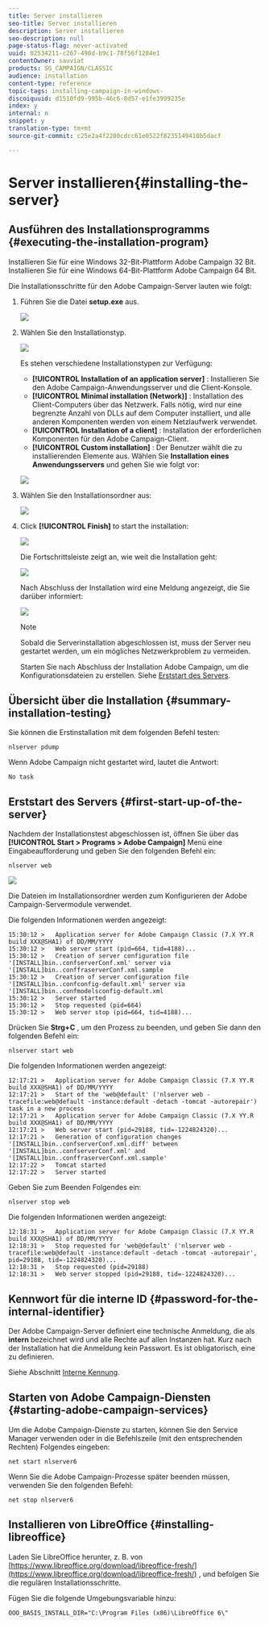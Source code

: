 ```yaml
---
title: Server installieren
seo-title: Server installieren
description: Server installieren
seo-description: null
page-status-flag: never-activated
uuid: 02534211-c267-490d-b9c1-78f56f1284e1
contentOwner: sauviat
products: SG_CAMPAIGN/CLASSIC
audience: installation
content-type: reference
topic-tags: installing-campaign-in-windows-
discoiquuid: d1510fd9-995b-46c6-8d57-e1fe3999235e
index: y
internal: n
snippet: y
translation-type: tm+mt
source-git-commit: c25e2a4f2280cdcc61e0522f8235149410b5dacf

---
```



# Server installieren{#installing-the-server}

## Ausführen des Installationsprogramms {#executing-the-installation-program}

Installieren Sie für eine Windows 32-Bit-Plattform Adobe Campaign 32 Bit. Installieren Sie für eine Windows 64-Bit-Plattform Adobe Campaign 64 Bit.

Die Installationsschritte für den Adobe Campaign-Server lauten wie folgt:

1. Führen Sie die Datei **setup.exe** aus.

   ![](assets/s_ncs_install_installer_01.png)

1. Wählen Sie den Installationstyp.

   ![](assets/s_ncs_install_installer_01a.png)

   Es stehen verschiedene Installationstypen zur Verfügung:

   * **[!UICONTROL Installation of an application server]** : Installieren Sie den Adobe Campaign-Anwendungsserver und die Client-Konsole.
   * **[!UICONTROL Minimal installation (Network)]** : Installation des Client-Computers über das Netzwerk. Falls nötig, wird nur eine begrenzte Anzahl von DLLs auf dem Computer installiert, und alle anderen Komponenten werden von einem Netzlaufwerk verwendet.
   * **[!UICONTROL Installation of a client]** : Installation der erforderlichen Komponenten für den Adobe Campaign-Client.
   * **[!UICONTROL Custom installation]** : Der Benutzer wählt die zu installierenden Elemente aus.
   Wählen Sie **Installation eines Anwendungsservers** und gehen Sie wie folgt vor:

   ![](assets/s_ncs_install_installer_02.png)

1. Wählen Sie den Installationsordner aus:

   ![](assets/s_ncs_install_installer_03.png)

1. Click **[!UICONTROL Finish]** to start the installation:

   ![](assets/s_ncs_install_installer_04.png)

   Die Fortschrittsleiste zeigt an, wie weit die Installation geht:

   ![](assets/s_ncs_install_installer_05.png)

   Nach Abschluss der Installation wird eine Meldung angezeigt, die Sie darüber informiert:

   ![](assets/s_ncs_install_installer_06.png)

   >[!NOTE]
   >
   >Sobald die Serverinstallation abgeschlossen ist, muss der Server neu gestartet werden, um ein mögliches Netzwerkproblem zu vermeiden.

   Starten Sie nach Abschluss der Installation Adobe Campaign, um die Konfigurationsdateien zu erstellen. Siehe [Erststart des Servers](#first-start-up-of-the-server).

## Übersicht über die Installation {#summary-installation-testing}

Sie können die Erstinstallation mit dem folgenden Befehl testen:

```
nlserver pdump
```

Wenn Adobe Campaign nicht gestartet wird, lautet die Antwort:

```
No task
```

## Erststart des Servers {#first-start-up-of-the-server}

Nachdem der Installationstest abgeschlossen ist, öffnen Sie über das **[!UICONTROL Start > Programs > Adobe Campaign]** Menü eine Eingabeaufforderung und geben Sie den folgenden Befehl ein:

```
nlserver web
```

![](assets/s_ncs_install_cmd_nlserverweb.png)

Die Dateien im Installationsordner werden zum Konfigurieren der Adobe Campaign-Servermodule verwendet.

Die folgenden Informationen werden angezeigt:

```
15:30:12 >   Application server for Adobe Campaign Classic (7.X YY.R build XXX@SHA1) of DD/MM/YYYY
15:30:12 >   Web server start (pid=664, tid=4188)...
15:30:12 >   Creation of server configuration file '[INSTALL]bin..confserverConf.xml' server via '[INSTALL]bin..conffraserverConf.xml.sample
15:30:12 >   Creation of server configuration file '[INSTALL]bin..confconfig-default.xml' server via '[INSTALL]bin..confmodelsconfig-default.xml
15:30:12 >   Server started
15:30:12 >   Stop requested (pid=664)
15:30:12 >   Web server stop (pid=664, tid=4188)...
```

Drücken Sie **Strg+C** , um den Prozess zu beenden, und geben Sie dann den folgenden Befehl ein:

```
nlserver start web
```

Die folgenden Informationen werden angezeigt:

```
12:17:21 >   Application server for Adobe Campaign Classic (7.X YY.R build XXX@SHA1) of DD/MM/YYYY
12:17:21 >   Start of the 'web@default' ('nlserver web -tracefile:web@default -instance:default -detach -tomcat -autorepair') task in a new process 
12:17:21 >   Application server for Adobe Campaign Classic (7.X YY.R build XXX@SHA1) of DD/MM/YYYY
12:17:21 >   Web server start (pid=29188, tid=-1224824320)...
12:17:21 >   Generation of configuration changes '[INSTALL]bin..confserverConf.xml.diff' between '[INSTALL]bin..confserverConf.xml' and '[INSTALL]bin..conffraserverConf.xml.sample'
12:17:22 >   Tomcat started
12:17:22 >   Server started
```

Geben Sie zum Beenden Folgendes ein:

```
nlserver stop web
```

Die folgenden Informationen werden angezeigt:

```
12:18:31 >   Application server for Adobe Campaign Classic (7.X YY.R build XXX@SHA1) of DD/MM/YYYY
12:18:31 >   Stop requested for 'web@default' ('nlserver web -tracefile:web@default -instance:default -detach -tomcat -autorepair', pid=29188, tid=-1224824320)...
12:18:31 >   Stop requested (pid=29188)
12:18:31 >   Web server stopped (pid=29188, tid=-1224824320)...
```

## Kennwort für die interne ID {#password-for-the-internal-identifier}

Der Adobe Campaign-Server definiert eine technische Anmeldung, die als **intern** bezeichnet wird und alle Rechte auf allen Instanzen hat. Kurz nach der Installation hat die Anmeldung kein Passwort. Es ist obligatorisch, eine zu definieren.

Siehe Abschnitt [Interne Kennung](../../installation/using/campaign-server-configuration.md#internal-identifier).

## Starten von Adobe Campaign-Diensten {#starting-adobe-campaign-services}

Um die Adobe Campaign-Dienste zu starten, können Sie den Service Manager verwenden oder in die Befehlszeile (mit den entsprechenden Rechten) Folgendes eingeben:

```
net start nlserver6
```

Wenn Sie die Adobe Campaign-Prozesse später beenden müssen, verwenden Sie den folgenden Befehl:

```
net stop nlserver6
```

## Installieren von LibreOffice {#installing-libreoffice}

Laden Sie LibreOffice herunter, z. B. von [https://www.libreoffice.org/download/libreoffice-fresh/](https://www.libreoffice.org/download/libreoffice-fresh/) , und befolgen Sie die regulären Installationsschritte.

Fügen Sie die folgende Umgebungsvariable hinzu:

```
OOO_BASIS_INSTALL_DIR="C:\Program Files (x86)\LibreOffice 6\"
```

